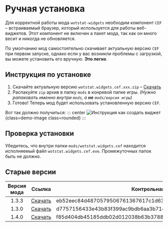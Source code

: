 
# Ручная установка

Для корректной работы мода `wotstat-widgets` необходим компонент `CEF` – встраиваемый браузер, который используется для работы веб-виджетов. Этот компонент не включен а пакет мода, так как он много весит и никогда не обновляется.

По умолчанию мод самостоятельно скачивает актуальную версию `CEF` при первом запуске, однако если у вас возникли проблемы с загрузкой, вы можете установить его вручную. **Это легко**.

## Инструкция по установке
1. Скачайте актуальную версию `wotstat.widgets.cef.xxx.zip` – [Скачать](https://cef-storage.wotstat.info/wotstat.widgets.cef.f85d404db45185ddb02d012038b63b37889b316b3b0c1fd2526a6c7ea8a2aad6.zip)
2. Распакуйте `zip` архив в папку `mods` в конревой папке игры. *(Нужно рапаковать именно внутри `mods`, а **не** `mods/версия игры`)*
3. Готово! Теперь мод будет использовать установленную версию `CEF`.

Вот так должно получиться:
::: center
![Инструкция как создать виджет](widgets-images/cef-install.png){class=demo-image class=rounded}
:::

## Проверка установки
Убедитесь, что внутри папки `mods/wotstat.widgets.cef` находится исполняемый файл `wotstat.widgets.cef.exe`. Промежуточных папок быть не должно.

## Старые версии
| Версия мода | Ссылка                                                                                                                               | Контрольная сумма                                                |
| :---------: | ------------------------------------------------------------------------------------------------------------------------------------ | ---------------------------------------------------------------- |
|    1.3.3    | [Скачать](https://cef-storage.wotstat.info/wotstat.widgets.cef.eb52eec84d4870579506761367617c1d635384a2a23a875bc4d534b57e0309ed.zip) | eb52eec84d4870579506761367617c1d635384a2a23a875bc4d534b57e0309ed |
|    1.3.0    | [Скачать](https://cef-storage.wotstat.info/wotstat.widgets.cef.d7757156433e43b83f399ac9bdb6aa3b714b8fbe163f101b52b9bf7a40b4b6ca.zip) | d7757156433e43b83f399ac9bdb6aa3b714b8fbe163f101b52b9bf7a40b4b6ca |
|    1.4.0    | [Скачать](https://cef-storage.wotstat.info/wotstat.widgets.cef.f85d404db45185ddb02d012038b63b37889b316b3b0c1fd2526a6c7ea8a2aad6.zip) | f85d404db45185ddb02d012038b63b37889b316b3b0c1fd2526a6c7ea8a2aad6 |